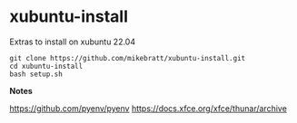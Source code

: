 # xubuntu-install

Extras to install on xubuntu 22.04

```
git clone https://github.com/mikebratt/xubuntu-install.git
cd xubuntu-install
bash setup.sh
```

**Notes**

https://github.com/pyenv/pyenv
https://docs.xfce.org/xfce/thunar/archive
